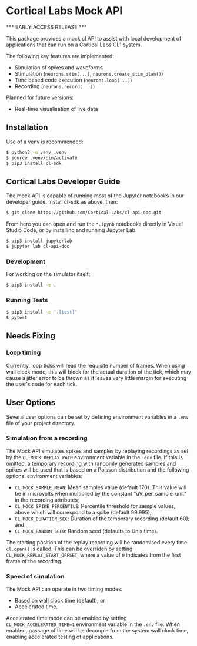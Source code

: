 # Cortical Labs Mock API

*** EARLY ACCESS RELEASE ***

This package provides a mock cl API to assist with local development of applications that can run on a Cortical Labs CL1 system.

The following key features are implemented:

- Simulation of spikes and waveforms
- Stimulation (`neurons.stim(...)`, `neurons.create_stim_plan()`)
- Time based code execution (`neurons.loop(...)`)
- Recording (`neurons.record(...)`)

Planned for future versions:

- Real-time visualisation of live data

## Installation

Use of a venv is recommended:
```bash
$ python3 -m venv .venv
$ source .venv/bin/activate
$ pip3 install cl-sdk
```

## Cortical Labs Developer Guide

The mock API is capable of running most of the Jupyter notebooks in our developer guide. Install cl-sdk as above, then:

```bash
$ git clone https://github.com/Cortical-Labs/cl-api-doc.git
```

From here you can open and run the `*.ipynb` notebooks directly in Visual Studio Code, or by installing and running Jupyter Lab:

```bash
$ pip3 install jupyterlab
$ jupyter lab cl-api-doc
```

### Development

For working on the simulator itself:

```bash
$ pip3 install -e .
```

### Running Tests

```bash
$ pip3 install -e '.[test]'
$ pytest
```

## Needs Fixing

### Loop timing

Currently, loop ticks will read the requisite number of frames. When using wall clock mode, this will block for the actual duration of the tick, which may cause a jitter error to be thrown as it leaves very little margin for executing the user's code for each tick.

## User Options

Several user options can be set by defining environment variables in a `.env` file of your project directory.

### Simulation from a recording

The Mock API simulates spikes and samples by replaying recordings as set by the `CL_MOCK_REPLAY_PATH` environment variable in the `.env` file. If this is omitted, a temporary recording with randomly generated samples and spikes will be used that is based on a Poisson distribution and the following optional environment variables:
- `CL_MOCK_SAMPLE_MEAN`: Mean samples value (default 170). This value will be in microvolts when multiplied by the constant "uV_per_sample_unit" in the recording attributes;
- `CL_MOCK_SPIKE_PERCENTILE`: Percentile threshold for sample values, above which will correspond to a spike (default 99.995);
- `CL_MOCK_DURATION_SEC`: Duration of the temporary recording (default 60); and
- `CL_MOCK_RANDOM_SEED`: Random seed (defaults to Unix time).

The starting position of the replay recording will be randomised every time `cl.open()` is called. This can be overriden by setting `CL_MOCK_REPLAY_START_OFFSET`, where a value of `0` indicates from the first frame of the recording.

### Speed of simulation

The Mock API can operate in two timing modes:
- Based on wall clock time (default), or
- Accelerated time.

Accelerated time mode can be enabled by setting `CL_MOCK_ACCELERATED_TIME=1` environment variable in the `.env` file. When enabled, passage of time will be decouple from the system wall clock time, enabling accelerated testing of applications.
